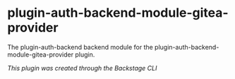 # plugin-auth-backend-module-gitea-provider

The plugin-auth-backend backend module for the plugin-auth-backend-module-gitea-provider plugin.

_This plugin was created through the Backstage CLI_
